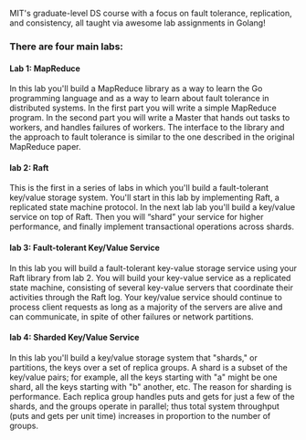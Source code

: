 MIT's graduate-level DS course with a focus on fault tolerance, replication, and consistency, all taught via awesome lab assignments in Golang!

### There are four main labs:

#### Lab 1: MapReduce
In this lab you'll build a MapReduce library as a way to learn the Go programming language and as a way to learn about fault tolerance in distributed systems. In the first part you will write a simple MapReduce program. In the second part you will write a Master that hands out tasks to workers, and handles failures of workers. The interface to the library and the approach to fault tolerance is similar to the one described in the original MapReduce paper.

#### lab 2: Raft
This is the first in a series of labs in which you'll build a fault-tolerant key/value storage system. You'll start in this lab by implementing Raft, a replicated state machine protocol. In the next lab lab you'll build a key/value service on top of Raft. Then you will “shard” your service for higher performance, and finally implement transactional operations across shards.

#### lab 3: Fault-tolerant Key/Value Service
In this lab you will build a fault-tolerant key-value storage service using your Raft library from lab 2. You will build your key-value service as a replicated state machine, consisting of several key-value servers that coordinate their activities through the Raft log. Your key/value service should continue to process client requests as long as a majority of the servers are alive and can communicate, in spite of other failures or network partitions.

#### lab 4: Sharded Key/Value Service
In this lab you'll build a key/value storage system that "shards," or partitions, the keys over a set of replica groups. A shard is a subset of the key/value pairs; for example, all the keys starting with "a" might be one shard, all the keys starting with "b" another, etc. The reason for sharding is performance. Each replica group handles puts and gets for just a few of the shards, and the groups operate in parallel; thus total system throughput (puts and gets per unit time) increases in proportion to the number of groups.



